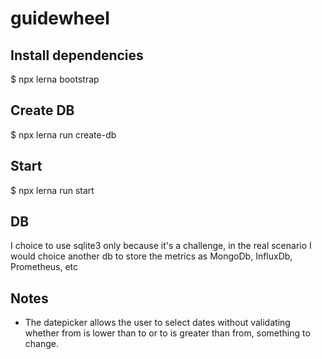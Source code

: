 # guidewheel

## Install dependencies

$ npx lerna bootstrap

## Create DB

$ npx lerna run create-db

## Start

$ npx lerna run start

## DB

I choice to use sqlite3 only because it's a challenge, in the real scenario I would choice another db to store the metrics as MongoDb, InfluxDb, Prometheus, etc

## Notes

* The datepicker allows the user to select dates without validating whether from is lower than to or to is greater than from, something to change.